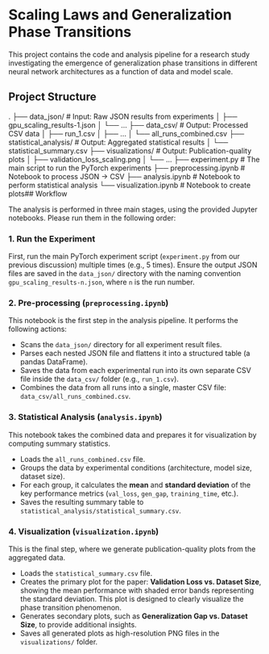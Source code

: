 # Scaling Laws and Generalization Phase Transitions

This project contains the code and analysis pipeline for a research study investigating the emergence of generalization phase transitions in different neural network architectures as a function of data and model scale.

## Project Structure

.
├── data_json/              # Input: Raw JSON results from experiments
│   ├── gpu_scaling_results-1.json
│   └── ...
├── data_csv/               # Output: Processed CSV data
│   ├── run_1.csv
│   ├── ...
│   └── all_runs_combined.csv
├── statistical_analysis/   # Output: Aggregated statistical results
│   └── statistical_summary.csv
├── visualizations/         # Output: Publication-quality plots
│   ├── validation_loss_scaling.png
│   └── ...
├── experiment.py           # The main script to run the PyTorch experiments
├── preprocessing.ipynb     # Notebook to process JSON -> CSV
├── analysis.ipynb          # Notebook to perform statistical analysis
└── visualization.ipynb     # Notebook to create plots## Workflow

The analysis is performed in three main stages, using the provided Jupyter notebooks. Please run them in the following order:

### 1. Run the Experiment

First, run the main PyTorch experiment script (`experiment.py` from our previous discussion) multiple times (e.g., 5 times). Ensure the output JSON files are saved in the `data_json/` directory with the naming convention `gpu_scaling_results-n.json`, where `n` is the run number.

### 2. Pre-processing (`preprocessing.ipynb`)

This notebook is the first step in the analysis pipeline. It performs the following actions:
- Scans the `data_json/` directory for all experiment result files.
- Parses each nested JSON file and flattens it into a structured table (a pandas DataFrame).
- Saves the data from each experimental run into its own separate CSV file inside the `data_csv/` folder (e.g., `run_1.csv`).
- Combines the data from all runs into a single, master CSV file: `data_csv/all_runs_combined.csv`.

### 3. Statistical Analysis (`analysis.ipynb`)

This notebook takes the combined data and prepares it for visualization by computing summary statistics.
- Loads the `all_runs_combined.csv` file.
- Groups the data by experimental conditions (architecture, model size, dataset size).
- For each group, it calculates the **mean** and **standard deviation** of the key performance metrics (`val_loss`, `gen_gap`, `training_time`, etc.).
- Saves the resulting summary table to `statistical_analysis/statistical_summary.csv`.

### 4. Visualization (`visualization.ipynb`)

This is the final step, where we generate publication-quality plots from the aggregated data.
- Loads the `statistical_summary.csv` file.
- Creates the primary plot for the paper: **Validation Loss vs. Dataset Size**, showing the mean performance with shaded error bands representing the standard deviation. This plot is designed to clearly visualize the phase transition phenomenon.
- Generates secondary plots, such as **Generalization Gap vs. Dataset Size**, to provide additional insights.
- Saves all generated plots as high-resolution PNG files in the `visualizations/` folder.
